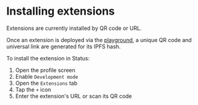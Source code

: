 # Installing extensions

Extensions are currently installed by QR code or URL.

Once an extension is deployed via the [playground](https://status-im.github.io/pluto/try.html?hash=QmYoa8CBcYmzm6Kd1NbPNLYQtbwMpwR7YBiywaAyST5gtH), a unique QR code and universal link are generated for its IPFS hash.

To install the extension in Status:

1. Open the profile screen
2. Enable `Development mode`
3. Open the `Extensions` tab
4. Tap the `+` icon
5. Enter the extension's URL or scan its QR code
